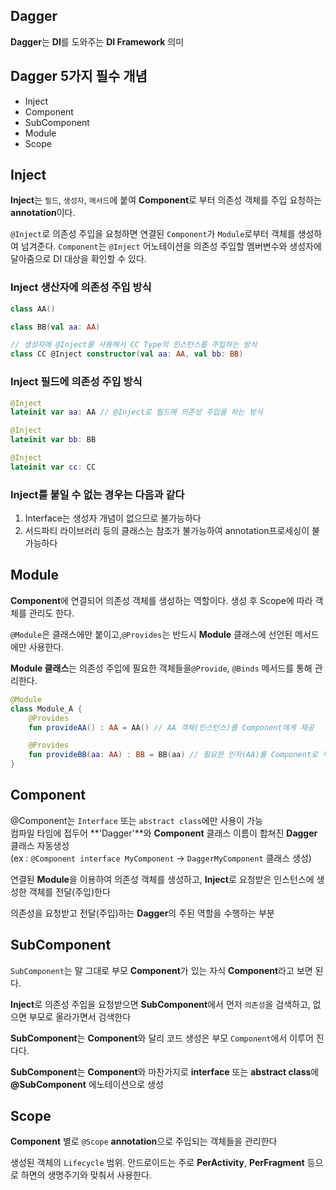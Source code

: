 ## Dagger
**Dagger**는 **DI**를 도와주는 **DI Framework** 의미

## Dagger 5가지 필수 개념
+ Inject
+ Component
+ SubComponent
+ Module
+ Scope

## Inject
**Inject**는 ```필드```, ```생성자```, ```메서드```에 붙여 **Component**로 부터 의존성 객체를 주입 요청하는 **annotation**이다.

```@Inject```로 의존성 주입을 요청하면 연결된 ```Component```가 ```Module```로부터 객체를 생성하여 넘겨준다.
```Component```는 ```@Inject``` 어노테이션을 의존성 주입할 멤버변수와 생성자에 달아줌으로 DI 대상을 확인할 수 있다.

### Inject 생산자에 의존성 주입 방식
```kotlin
class AA()

class BB(val aa: AA)

// 생성자에 @Inject를 사용해서 CC Type의 인스턴스를 주입하는 방식
class CC @Inject constructor(val aa: AA, val bb: BB)
```
### Inject 필드에 의존성 주입 방식
```kotlin
@Inject
lateinit var aa: AA	// @Inject로 필드에 의존성 주입을 하는 방식

@Inject
lateinit var bb: BB

@Inject
lateinit var cc: CC
```

 ### Inject를 붙일 수 없는 경우는 다음과 같다

1. Interface는 생성자 개념이 없으므로 불가능하다
2. 서드파티 라이브러리 등의 클래스는 참조가 불가능하여 annotation프로세싱이 불가능하다

## Module

**Component**에 연결되어 의존성 객체를 생성하는 역할이다. 생성 후 Scope에 따라 객체를 관리도 한다.

```@Module```은 클래스에만 붙이고,```@Provides```는 반드시 **Module** 클래스에 선언된 메서드에만 사용한다.

**Module 클래스**는 의존성 주입에 필요한 객체들을```@Provide```, ```@Binds``` 메서드를 통해 관리한다.

```kotlin
@Module
class Module_A {
    @Provides
    fun provideAA() : AA = AA()	// AA 객체(인스턴스)를 Component에게 제공

    @Provides
    fun provideBB(aa: AA) : BB = BB(aa) // 필요한 인자(AA)를 Component로 부터 전달받아 BB 객체를 생성해서 Component에게 제공
}
```
## Component

@Component는 ```Interface``` 또는 ```abstract class```에만 사용이 가능\
컴파일 타임에 접두어 **'Dagger'**와 **Component** 클래스 이름이 합쳐진 **Dagger**클래스 자동생성\
(ex : ```@Component interface MyComponent``` -> ```DaggerMyComponent``` 클래스 생성)

연결된 **Module**을 이용하여 의존성 객체를 생성하고, **Inject**로 요청받은 인스턴스에 생성한 객체를 전달(주입)한다

의존성을 요청받고 전달(주입)하는 **Dagger**의 주된 역할을 수행하는 부분

## SubComponent

```SubComponent```는 말 그대로 부모 **Component**가 있는 자식 **Component**라고 보면 된다. 

**Inject**로 의존성 주입을 요청받으면 **SubComponent**에서 먼저 ```의존성```을 검색하고, 없으면 부모로 올라가면서 검색한다

**SubComponent**는 **Component**와 달리 코드 생성은 부모 ```Component```에서 이루어 진다다.

**SubComponent**는 **Component**와 마찬가지로 **interface** 또는 **abstract class**에 **@SubComponent** 에노테이션으로 생성

## Scope

**Component**   별로 ```@Scope``` **annotation**으로 주입되는 객체들을 관리한다

생성된 객체의 ```Lifecycle``` 범위. 안드로이드는 주로 **PerActivity**, **PerFragment** 등으로 하면의 생명주기와 맞춰서 사용한다.